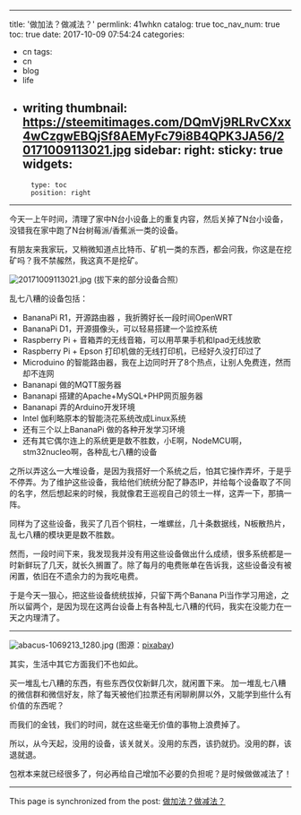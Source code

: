 
---
title: '做加法？做减法？'
permlink: 41whkn
catalog: true
toc_nav_num: true
toc: true
date: 2017-10-09 07:54:24
categories:
- cn
tags:
- cn
- blog
- life
- writing
thumbnail: https://steemitimages.com/DQmVj9RLRvCXxx4wCzgwEBQjSf8AEMyFc79i8B4QPK3JA56/20171009113021.jpg
sidebar:
    right:
        sticky: true
widgets:
    -
        type: toc
        position: right
---


今天一上午时间，清理了家中N台小设备上的重复内容，然后关掉了N台小设备，没错我在家中跑了N台树莓派/香蕉派一类的设备。

有朋友来我家玩，又稍微知道点比特币、矿机一类的东西，都会问我，你这是在挖矿吗？我不禁赧然，我这真不是挖矿。

![20171009113021.jpg](https://steemitimages.com/DQmVj9RLRvCXxx4wCzgwEBQjSf8AEMyFc79i8B4QPK3JA56/20171009113021.jpg)
(拔下来的部分设备合照）

乱七八糟的设备包括：

* BananaPi R1，开源路由器 ，我折腾好长一段时间OpenWRT
* BananaPi D1，开源摄像头，可以轻易搭建一个监控系统
* Raspberry Pi  + 音箱弄的无线音箱，可以用苹果手机和Ipad无线放歌
* Raspberry Pi  + Epson 打印机做的无线打印机，已经好久没打印过了
* Microduino 的智能路由器，我在上边同时开了8个热点，让别人免费连，然而却不连网
* Bananapi 做的MQTT服务器
* Bananapi 搭建的Apache+MySQL+PHP网页服务器
* Bananapi 弄的Arduino开发环境
* Intel 伽利略原本的智能浇花系统改成Linux系统
* 还有三个以上BananaPi 做的各种开发学习环境
* 还有其它偶尔连上的系统更是数不胜数，小E啊，NodeMCU啊，stm32nucleo啊，各种乱七八糟的设备

之所以弄这么一大堆设备，是因为我搭好一个系统之后，怕其它操作弄坏，于是乎不停弄。为了维护这些设备，我给他们统统分配了静态IP，并给每个设备取了不同的名字，然后想起来的时候，我就像君王巡视自己的领土一样，这弄一下，那搞一阵。

同样为了这些设备，我买了几百个铜柱，一堆螺丝，几十条数据线，N板散热片，乱七八糟的模块更是数不胜数。

然而，一段时间下来，我发现我并没有用这些设备做出什么成绩，很多系统都是一时新鲜玩了几天，就长久搁置了。除了每月的电费账单在告诉我，这些设备没有被闲置，依旧在不遗余力的为我吃电费。

于是今天一狠心，把这些设备统统拔掉，只留下两个Banana Pi当作学习用途，之所以留两个，是因为现在这两台设备上有各种乱七八糟的代码，我实在没能力在一天之内理清了。

---

![abacus-1069213_1280.jpg](https://steemitimages.com/DQmaffCpkEinFJSPHdSqf6cXByYppASQT1uzNTiycJgeJ9j/abacus-1069213_1280.jpg)
(图源：[pixabay](https://pixabay.com))

其实，生活中其它方面我们不也如此。

买一堆乱七八糟的东西，有些东西仅仅新鲜几次，就闲置下来。
加一堆乱七八糟的微信群和微信好友，除了每天被他们拉票还有闲聊刷屏以外，又能学到些什么有价值的东西呢？

而我们的金钱，我们的时间，就在这些毫无价值的事物上浪费掉了。

所以，从今天起，没用的设备，该关就关。没用的东西，该扔就扔。没用的群，该退就退。

包袱本来就已经很多了，何必再给自己增加不必要的负担呢？是时候做做减法了！

- - -

This page is synchronized from the post: [做加法？做减法？](https://steemit.com/@oflyhigh/41whkn)
